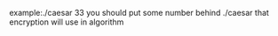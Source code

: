 example:./caesar 33
you should put some number behind ./caesar that encryption will use in algorithm 
